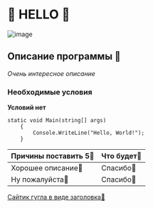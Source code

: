 # 🌸 HELLO 🌸
![image](https://github.com/user-attachments/assets/cd7e3028-8f5d-4ebf-bf97-25dd1065ef0b "Оп, привет!")

## Описание программы 🤔
*Очень интересное описание*

### Необходимые условия
**Условий нет**

```
static void Main(string[] args)
    {
        Console.WriteLine("Hello, World!");
    }
```

| Причины поставить 5🤗  | Что будет🤗 |
| ------------- | ------------- |
| Хорошее описание🤯  | Спасибо💫  |
| Ну пожалуйста🤯  | Спасибо💫  |

[Сайтик гугла в виде заголовка🤩](https://www.google.com "Сайт Google")

